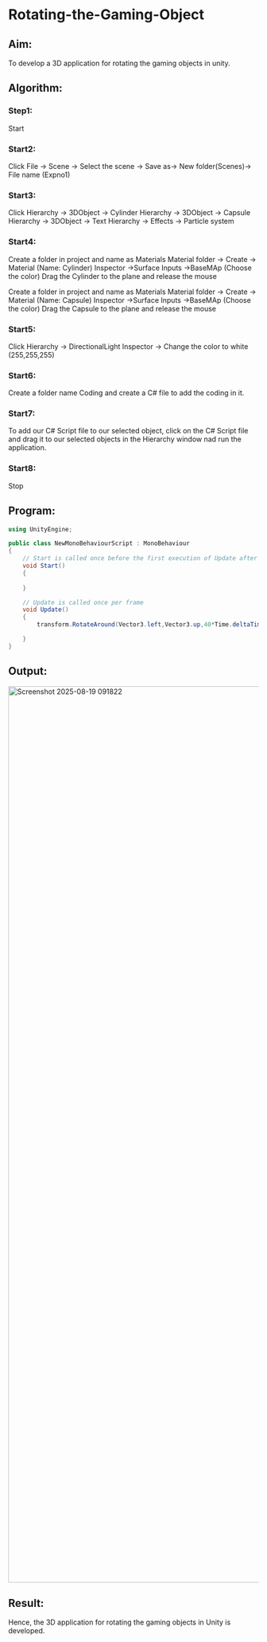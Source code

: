 # Rotating-the-Gaming-Object

## Aim:
To develop a 3D application for rotating the gaming objects in unity.

## Algorithm:
### Step1:
Start

### Start2:
Click File -> Scene -> Select the scene -> Save as-> New folder(Scenes)-> File name (Expno1)

### Start3:
Click Hierarchy -> 3DObject -> Cylinder Hierarchy -> 3DObject -> Capsule Hierarchy -> 3DObject -> Text Hierarchy -> Effects -> Particle system

### Start4:
Create a folder in project and name as Materials Material folder -> Create -> Material (Name: Cylinder) Inspector ->Surface Inputs ->BaseMAp (Choose the color) Drag the Cylinder to the plane and release the mouse

Create a folder in project and name as Materials Material folder -> Create -> Material (Name: Capsule) Inspector ->Surface Inputs ->BaseMAp (Choose the color) Drag the Capsule to the plane and release the mouse

### Start5:
Click Hierarchy -> DirectionalLight Inspector -> Change the color to white (255,255,255)

### Start6:
Create a folder name Coding and create a C# file to add the coding in it.

### Start7:
To add our C# Script file to our selected object, click on the C# Script file and drag it to our selected objects in the Hierarchy window nad run the application.

### Start8:
Stop

## Program:
```csharp
using UnityEngine;

public class NewMonoBehaviourScript : MonoBehaviour
{
    // Start is called once before the first execution of Update after the MonoBehaviour is created
    void Start()
    {
        
    }

    // Update is called once per frame
    void Update()
    {
        transform.RotateAround(Vector3.left,Vector3.up,40*Time.deltaTime);

    }
}
```
## Output:

<img width="2880" height="1800" alt="Screenshot 2025-08-19 091822" src="https://github.com/user-attachments/assets/fc94c343-838d-4a97-b930-997c264719c7" />

## Result:
Hence, the 3D application for rotating the gaming objects in Unity is developed.
